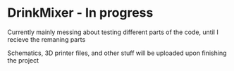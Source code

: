 # DrinkMixer - In progress

Currently mainly messing about testing different parts of the code, until I recieve the remaning parts
 
 Schematics, 3D printer files, and other stuff will be uploaded upon finishing the project
